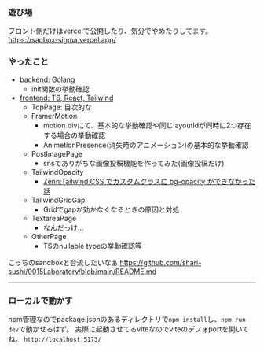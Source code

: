 ### 遊び場

フロント側だけはvercelで公開したり、気分でやめたりしてます。<br/>
https://sanbox-sigma.vercel.app/


### やったこと
- [backend: Golang](https://github.com/shari-sushi/sanbox/tree/main/backend/cmd)
  - init関数の挙動確認
- [frontend: TS, React, Tailwind](https://github.com/shari-sushi/sanbox/tree/main/frontend/src/pages)
  - TopPage: 目次的な 
  - FramerMotion
    - motion.divにて、基本的な挙動確認や同じlayoutIdが同時に2つ存在する場合の挙動確認
    - AnimetionPresence(消失時のアニメーション)の基本的な挙動確認
  - PostImagePage
    - snsでありがちな画像投稿機能を作ってみた(画像投稿だけ)
  - TailwindOpacity
    - [Zenn:Tailwind CSS でカスタムクラスに bg-opacity ができなかった話](https://zenn.dev/portalkeyinc/articles/61d7eb132de9e2)
  - TailwindGridGap
    - Gridでgapが効かなくなるときの原因と対処
  - TextareaPage
    - なんだっけ… 
  - OtherPage
    - TSのnullable typeの挙動確認等 

こっちのsandboxと合流したいなぁ
https://github.com/shari-sushi/0015Laboratory/blob/main/README.md

---

### ローカルで動かす
npm管理なのでpackage.jsonのあるディレクトリで`npm install`し、`npm run dev`で動かせるはず。
実際に起動させてるviteなのでviteのデフォportを開いてね。
`http://localhost:5173/`
